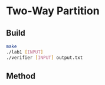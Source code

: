 # Two-Way Partition

## Build

```sh
make
./lab1 [INPUT]
./verifier [INPUT] output.txt
```

## Method


